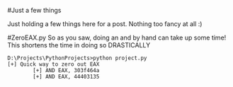 #Just a few things 

Just holding a few things here for a post. Nothing too fancy at all :)  

#ZeroEAX.py
So as you saw, doing an and by hand can take up some time!  
This shortens the time in doing so DRASTICALLY  

    D:\Projects\PythonProjects>python project.py
    [+] Quick way to zero out EAX
            [+] AND EAX, 303f464a
            [+] AND EAX, 44403135
            
